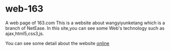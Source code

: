 # web-163
A web page of 163.com
This is a website about wangyiyunketang which is a branch of NetEase.
In this site,you can see some Web's technology such as ajax,html5,css3,js.

You can see some detail about the website [online](https://johnsenzhou.github.io/WEB163/)
